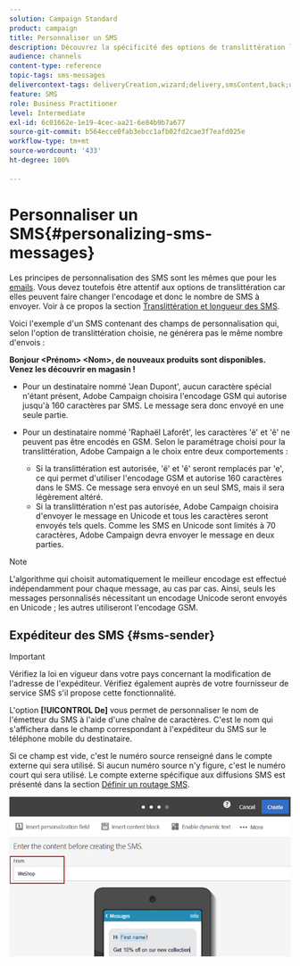 ```yaml
---
solution: Campaign Standard
product: campaign
title: Personnaliser un SMS
description: Découvrez la spécificité des options de translittération lors de la personnalisation des SMS.
audience: channels
content-type: reference
topic-tags: sms-messages
delivercontext-tags: deliveryCreation,wizard;delivery,smsContent,back;delivery,smsContent,back
feature: SMS
role: Business Practitioner
level: Intermediate
exl-id: 6c01662e-1e19-4cec-aa21-6e84b9b7a677
source-git-commit: b564ecce0fab3ebcc1afb02fd2cae3f7eafd025e
workflow-type: tm+mt
source-wordcount: '433'
ht-degree: 100%

---
```


# Personnaliser un SMS{#personalizing-sms-messages}

Les principes de personnalisation des SMS sont les mêmes que pour les [emails](../../designing/using/personalization.md#inserting-a-personalization-field). Vous devez toutefois être attentif aux options de translittération car elles peuvent faire changer l&#39;encodage et donc le nombre de SMS à envoyer. Voir à ce propos la section [Translittération et longueur des SMS](../../administration/using/configuring-sms-channel.md#sms-encoding--length-and-transliteration).

Voici l&#39;exemple d&#39;un SMS contenant des champs de personnalisation qui, selon l&#39;option de translittération choisie, ne générera pas le même nombre d&#39;envois :

**Bonjour &lt;Prénom> &lt;Nom>, de nouveaux produits sont disponibles. Venez les découvrir en magasin !**

* Pour un destinataire nommé &#39;Jean Dupont&#39;, aucun caractère spécial n&#39;étant présent, Adobe Campaign choisira l&#39;encodage GSM qui autorise jusqu&#39;à 160 caractères par SMS. Le message sera donc envoyé en une seule partie.
* Pour un destinataire nommé &#39;Raphaël Laforêt&#39;, les caractères &#39;ë&#39; et &#39;ê&#39; ne peuvent pas être encodés en GSM. Selon le paramétrage choisi pour la translittération, Adobe Campaign a le choix entre deux comportements :

   * Si la translittération est autorisée, &#39;ë&#39; et &#39;ê&#39; seront remplacés par &#39;e&#39;, ce qui permet d&#39;utiliser l&#39;encodage GSM et autorise 160 caractères dans le SMS. Ce message sera envoyé en un seul SMS, mais il sera légèrement altéré.
   * Si la translittération n&#39;est pas autorisée, Adobe Campaign choisira d&#39;envoyer le message en Unicode et tous les caractères seront envoyés tels quels. Comme les SMS en Unicode sont limités à 70 caractères, Adobe Campaign devra envoyer le message en deux parties.

>[!NOTE]
>
>L&#39;algorithme qui choisit automatiquement le meilleur encodage est effectué indépendamment pour chaque message, au cas par cas. Ainsi, seuls les messages personnalisés nécessitant un encodage Unicode seront envoyés en Unicode ; les autres utiliseront l&#39;encodage GSM.

## Expéditeur des SMS {#sms-sender}

>[!IMPORTANT]
>
>Vérifiez la loi en vigueur dans votre pays concernant la modification de l&#39;adresse de l&#39;expéditeur. Vérifiez également auprès de votre fournisseur de service SMS s&#39;il propose cette fonctionnalité.

L&#39;option **[!UICONTROL De]** vous permet de personnaliser le nom de l&#39;émetteur du SMS à l&#39;aide d&#39;une chaîne de caractères. C&#39;est le nom qui s&#39;affichera dans le champ correspondant à l&#39;expéditeur du SMS sur le téléphone mobile du destinataire.

Si ce champ est vide, c&#39;est le numéro source renseigné dans le compte externe qui sera utilisé. Si aucun numéro source n&#39;y figure, c&#39;est le numéro court qui sera utilisé. Le compte externe spécifique aux diffusions SMS est présenté dans la section [Définir un routage SMS](../../administration/using/configuring-sms-channel.md#defining-an-sms-routing).

![](assets/sms_creation_8.png)



